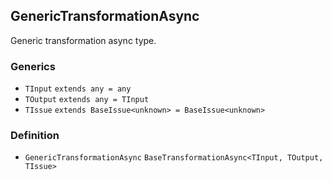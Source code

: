 GenericTransformationAsync
--------------------------

Generic transformation async type.

### Generics

*   `TInput` `extends any = any`
*   `TOutput` `extends any = TInput`
*   `TIssue` `extends BaseIssue<unknown> = BaseIssue<unknown>`

### Definition

*   `GenericTransformationAsync` `BaseTransformationAsync<TInput, TOutput, TIssue>`